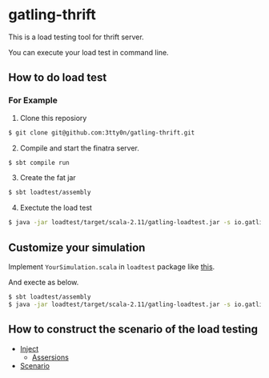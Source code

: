 # gatling-thrift

This is a load testing tool for thrift server.

You can execute your load test in command line.

## How to do load test

### For Example

1. Clone this reposiory

```bash
$ git clone git@github.com:3tty0n/gatling-thrift.git
```

2. Compile and start the finatra server.

```bash
$ sbt compile run
```

3. Create the fat jar

```bash
$ sbt loadtest/assembly
```

4. Exectute the load test

``` bash
$ java -jar loadtest/target/scala-2.11/gatling-loadtest.jar -s io.gatling.thrift.testrunner.ThriftSimulation
```
  
## Customize your simulation

Implement `YourSimulation.scala` in `loadtest` package like [this](https://github.com/3tty0n/gatling-thrift-testasjar/blob/master/loadtest/src/main/scala/io/gatling/thrift/testrunner/ThriftSimulation.scala).

And execte as below.

``` bash
$ sbt loadtest/assembly
$ java -jar loadtest/target/scala-2.11/gatling-loadtest.jar -s io.gatling.thrift.testrunner.YourSimulation
```


## How to construct the scenario of the load testing

- [Inject](http://gatling.io/docs/current/general/simulation_setup/)
  - [Assersions](http://gatling.io/docs/current/general/assertions/#assertions)
- [Scenario](http://gatling.io/docs/current/general/scenario/)
